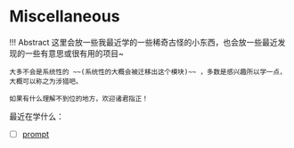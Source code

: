 # Miscellaneous

!!! Abstract
    这里会放一些我最近学的一些稀奇古怪的小东西，也会放一些最近发现的一些有意思或很有用的项目~

    大多不会是系统性的 ~~(系统性的大概会被迁移出这个模块)~~ ，多数是感兴趣所以学一点，大概可以称之为涉猎吧。
    
    如果有什么理解不到位的地方，欢迎诸君指正！

最近在学什么：

- [ ] [prompt](prompt/prompt.md)